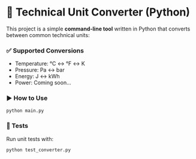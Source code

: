# 🔁 Technical Unit Converter (Python)

This project is a simple **command-line tool** written in Python that converts between common technical units:

### ✅ Supported Conversions
- Temperature: °C ↔ °F ↔ K
- Pressure: Pa ↔ bar
- Energy: J ↔ kWh
- Power: Coming soon...

### ▶️ How to Use
```bash
python main.py
```

### 🧪 Tests
Run unit tests with:
```bash
python test_converter.py
```
